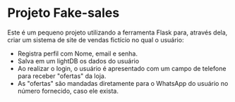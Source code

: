 
# Projeto Fake-sales
Este é um pequeno projeto utilizando a ferramenta Flask para, através dela, criar um sistema de site de vendas fictício no qual o usuário: 




 - Registra perfil com Nome, email e senha.
 - Salva em um lightDB os dados do usuário
 - Ao realizar o login, o usuário é apresentado com um campo de telefone para receber "ofertas" da loja.
 - As "ofertas" são mandadas diretamente para o WhatsApp do usuário no número fornecido, caso ele exista.

